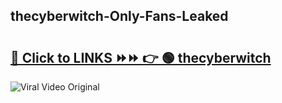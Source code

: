 
 ## thecyberwitch-Only-Fans-Leaked

# <h2><a href="https://clipsfans.com/thecyberwitch&ref=git">🔗 Click to LINKS ⏩⏩ 👉 🟢 thecyberwitch </a></h2>

<a href="https://clipsfans.com/thecyberwitch&ref=git" rel="nofollow" data-target="animated-image.originalLink"><img src="https://i.ibb.co.com/xMMVF88/686577567.gif" alt="Viral Video Original" style="max-width: 100%; display: inline-block;" data-target="animated-image.originalImage"></a>
